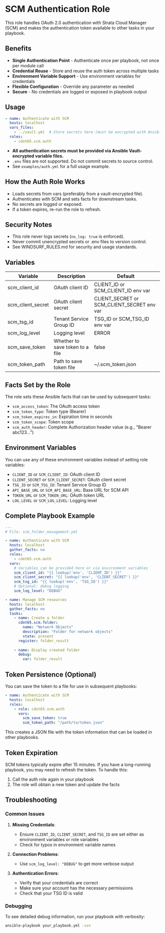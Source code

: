 # SCM Authentication Role

This role handles OAuth 2.0 authentication with Strata Cloud Manager (SCM) and makes 
the authentication token available to other tasks in your playbook.

## Benefits

- **Single Authentication Point** - Authenticate once per playbook, not once per module call
- **Credential Reuse** - Store and reuse the auth token across multiple tasks
- **Environment Variable Support** - Use environment variables for credentials
- **Flexible Configuration** - Override any parameter as needed
- **Secure** - No credentials are logged or exposed in playbook output

## Usage

```yaml
- name: Authenticate with SCM
  hosts: localhost
  vars_files:
    - ../vault.yml  # Store secrets here (must be encrypted with Ansible Vault)
  roles:
    - cdot65.scm.auth
```

- **All authentication secrets must be provided via Ansible Vault-encrypted variable files.**
- `.env` files are not supported. Do not commit secrets to source control.
- See `examples/auth.yml` for a full usage example.

## How the Auth Role Works
- Loads secrets from vars (preferably from a vault-encrypted file).
- Authenticates with SCM and sets facts for downstream tasks.
- No secrets are logged or exposed.
- If a token expires, re-run the role to refresh.

## Security Notes
- This role never logs secrets (`no_log: true` is enforced).
- Never commit unencrypted secrets or .env files to version control.
- See WINDSURF_RULES.md for security and usage standards.

## Variables

| Variable          | Description                     | Default                                                       |
|-------------------|---------------------------------|---------------------------------------------------------------|
| scm_client_id     | OAuth client ID                 | CLIENT_ID or SCM_CLIENT_ID env var                            |
| scm_client_secret | OAuth client secret             | CLIENT_SECRET or SCM_CLIENT_SECRET env var                    |
| scm_tsg_id        | Tenant Service Group ID         | TSG_ID or SCM_TSG_ID env var                                  |
| scm_log_level     | Logging level                   | ERROR                                                         |
| scm_save_token    | Whether to save token to a file | false                                                         |
| scm_token_path    | Path to save token file         | ~/.scm_token.json                                             |

## Facts Set by the Role

The role sets these Ansible facts that can be used by subsequent tasks:

- `scm_access_token`: The OAuth access token
- `scm_token_type`: Token type (Bearer)
- `scm_token_expires_in`: Expiration time in seconds
- `scm_token_scope`: Token scope
- `scm_auth_header`: Complete Authorization header value (e.g., "Bearer abc123...")

## Environment Variables

You can use any of these environment variables instead of setting role variables:

- `CLIENT_ID` or `SCM_CLIENT_ID`: OAuth client ID
- `CLIENT_SECRET` or `SCM_CLIENT_SECRET`: OAuth client secret
- `TSG_ID` or `SCM_TSG_ID`: Tenant Service Group ID
- `API_BASE_URL` or `SCM_API_BASE_URL`: Base URL for SCM API
- `TOKEN_URL` or `SCM_TOKEN_URL`: OAuth token URL
- `LOG_LEVEL` or `SCM_LOG_LEVEL`: Logging level

## Complete Playbook Example

```yaml
---
# File: scm_folder_management.yml

- name: Authenticate with SCM
  hosts: localhost
  gather_facts: no
  roles:
    - cdot65.scm.auth
  vars:
    # Variables can be provided here or via environment variables
    scm_client_id: "{{ lookup('env', 'CLIENT_ID') }}"
    scm_client_secret: "{{ lookup('env', 'CLIENT_SECRET') }}"
    scm_tsg_id: "{{ lookup('env', 'TSG_ID') }}"
    # Optional: debug logging
    scm_log_level: "DEBUG"

- name: Manage SCM resources
  hosts: localhost
  gather_facts: no
  tasks:
    - name: Create a folder
      cdot65.scm.folder:
        name: "Network Objects"
        description: "Folder for network objects"
        state: present
      register: folder_result
      
    - name: Display created folder
      debug:
        var: folder_result
```

## Token Persistence (Optional)

You can save the token to a file for use in subsequent playbooks:

```yaml
- name: Authenticate with SCM
  hosts: localhost
  roles:
    - role: cdot65.scm.auth
      vars:
        scm_save_token: true
        scm_token_path: "/path/to/token.json"
```

This creates a JSON file with the token information that can be loaded in other playbooks.

## Token Expiration

SCM tokens typically expire after 15 minutes. If you have a long-running playbook, you may need to refresh the token. To handle this:

1. Call the auth role again in your playbook
2. The role will obtain a new token and update the facts

## Troubleshooting

### Common Issues

1. **Missing Credentials**:
   - Ensure `CLIENT_ID`, `CLIENT_SECRET`, and `TSG_ID` are set either as environment variables or role variables
   - Check for typos in environment variable names

2. **Connection Problems**:
   - Use `scm_log_level: "DEBUG"` to get more verbose output

3. **Authentication Errors**:
   - Verify that your credentials are correct
   - Make sure your account has the necessary permissions
   - Check that your TSG ID is valid

### Debugging

To see detailed debug information, run your playbook with verbosity:

```bash
ansible-playbook your_playbook.yml -vvv
```
